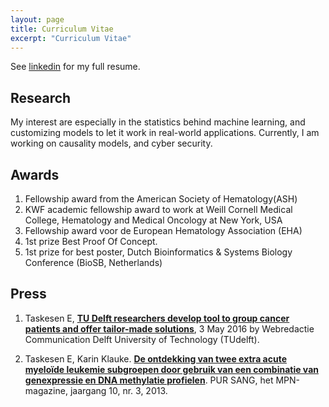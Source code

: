 ```yaml
---
layout: page
title: Curriculum Vitae
excerpt: "Curriculum Vitae"
---
```


See [linkedin](https://nl.linkedin.com/in/erdogant) for my full resume.

## Research

My interest are especially in the statistics behind machine learning, and customizing models to let it work in real-world applications. Currently, I am working on causality models, and cyber security.

## Awards

1. Fellowship award from the American Society of Hematology(ASH)
1. KWF academic fellowship award to work at Weill Cornell Medical College, Hematology and Medical Oncology at New York, USA
1. Fellowship award voor de European Hematology Association (EHA)
1. 1st prize Best Proof Of Concept.
1. 1st prize for best poster, Dutch Bioinformatics & Systems Biology Conference (BioSB, Netherlands)

## Press

1. Taskesen E, [**TU Delft researchers develop tool to group cancer patients and offer tailor-made solutions**](http://www.tudelft.nl/en/current/latest-news/article/detail/delftse-onderzoekers-ontwikkelen-tool-om-kankerpatienten-te-groeperen-en-maatwerk-te-leveren/), 3 May 2016 by Webredactie Communication Delft University of Technology (TUdelft). 

1. Taskesen E, Karin Klauke. [**De ontdekking van twee extra acute myeloïde leukemie subgroepen door gebruik van een combinatie van genexpressie en DNA methylatie profielen**](1309485-PurSang_dec2013.pdf). PUR SANG, het MPN-magazine, jaargang 10, nr. 3, 2013.


<!-- ### Footer

Last updated: May 2020 -->


